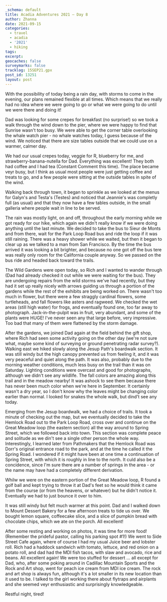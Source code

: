 ```yaml
---
_schema: default
title: Acadia Adventures 2021 – Day 8
author: Zhanna
date: 2021-09-15
categories:
  - travel
  - acadia
  - '2021' 
  - hiking
tags:
excerpt: 
geocaches: false
surveymarks: false
tracklog: 15SEP21.gpx
post_id: 13251
layout: post
---
```


With the possibility of today being a rain day, with storms to come in the evening, our plans remained flexible at all times. Which means that we really had no idea where we were going to go or what we were going to do until we were there and doing it!

Dad was looking for some crepes for breakfast (no surprise!) so we took a walk through the wind down to the pier, where we were happy to find that Sunrise wasn't too busy. We were able to get the corner table overlooking the whale watch pier - no whale watches today, I guess because of the wind. We noticed that there are size tables outside that we could use on a warmer, calmer day. 

We had our usual crepes today, veggie for R, blueberry for me, and strawberry-banana-nutella for Dad. Everything was excellent! They both had coffee and I had tea (Constant Comment this time). The place became veyr busy, but I think as usual most people were just getting coffee and treats to go, and a few people were sitting at the outside tables in spite of the wind.

Walking back through town, it began to sprinkle as we looked at the menus for Galyn's and Testa's (Testes) and noticed that Jeannie's was completly full (as usual) and that they now have a few tables outside, in the small galleria where people wait in line to be served.

The rain was mostly light, on and off, throughout the early morning while we got ready for our hike, which again we didn't really know if we were doing anything until the last minute. We decided to take the bus to Sieur de Monts and from there, wait for the Park Loop Road bus and ride the loop if it was still raining. There was a heavy shower while we waited, but then it began to clear up as we talked to a man from San Francisco. By the time the bus arrived it was looking a bit brighter, and because no one got off the bus tere was really only room for the California couple anyway. So we passed on the bus ride and headed back toward the trails.

The Wild Gardens were open today, so Rich and I wanted to wander through (Dad had already checked it out while we were waiting for the bus). They are undergoing repairs from the wild storms we've had recently, but they had it set up really nicely with arrows guiding us through a portion of the gardens while the rest of the exhibits are being worked on. There wasn't too much in flower, but there were a few straggly cardinal flowers, some turtleheads, and fall flowers like asters and ragweed. We checked the wet areas (still high water) for frogs, and eventually found one, too far away to photograph. Jack-in-the-pulpit was in fruit, very abundant, and some of the plants were HUGE! I've never seen any that large before, very impressive. Too bad that many of them were flattened by the storm damage.

After the gardens, we joined Dad again at the field behind the gift shop, where Rich had seen some activity going on the other day (we're not sure what, maybe some kind of surveying or ground penetrating radar survey?). Walking east we hiked slowly along the Jesup Path's boardwalk section. It was still windy but the high canopy prevented us from feeling it, and it was very peaceful and quiet along the path. It was also, probably due to the morning weather conditions, much less busy on the trail than it was on Saturday. Lighting conditions were overcast and good for photographs, although we didn't see any wildlife. The fall colors are amazing along this trail and in the meadow nearby! It was ashock to see them because there has never been much color when we're here in September. It certainly wasn't a dry year, so I don't know why the leaves might be changing color earlier than normal. I looked for snakes the whole walk, but dind't see any today.

Emerging from the Jesup boardwalk, we had a choice of trails. It took a minute of checking out the map, but we eventually decided to take the Hemlock Road out to the Park Loop Road, cross over and continue on the Great Meadow loop (the eastern section) all the way around to Spring Street, which we followed back into town. This section was complete peace and solitude as we din't see a single other person the whole way. Interestingly, I learned later from Pathmakers that the Hemlock Road was Dorr's original entrance road to the park, and at the time he called it the Spring Road. I wondered if it might have been at one time a continuation of Spring Street, with which it is roughly in line to the north. It culd also be a concidence, since I'm sure there are a number of springs in the area - or the name may have had a completely different derivation.

Whilw we were on the eastern portion of the Great Meadow loop, R found a golf ball and kept trying to throw it at Dad's feet so he would think it came from the course (or from the heavens, or whatever) but he didn't notice it. Eventually we had to just bounce it over to him. 

It was still windy but felt much warmer at this point. Dad and I walked down to Mount Dessert Bakery for a few afternoon treats to tide us over. We bought lemon square, coffeecake slice, and a slice of pumpkin bread with chocolate chips, which we ate on the porch. All excellent! 

After some resting and working on photos, it was time for more food!  (Remember the  prideful pastor, calling his parking spot #1!) We went to Side Street Cafe again, where of course I had my usual Juice beer and lobster roll. Rich had a haddock sandwich with tomato, lettuce, and red onion on a potato roll, and dad had the MDI fish tacos, with slaw and avocado, rice and beans. All excellent again! We were too stuffed for dessert ... all except for Dad, who, after some poking around in Cadillac Mountain Sports and the Rock and Art shop, went for peach ice cream from MDI ice cream. The rock and art shop is always fun, although it's a lot smaller in its new location than it used to be. I talked to the girl working there about flytraps and airplants and she seemed veyr enthusiastic and surprisingly knowledgeable.

Restful night, tired!


